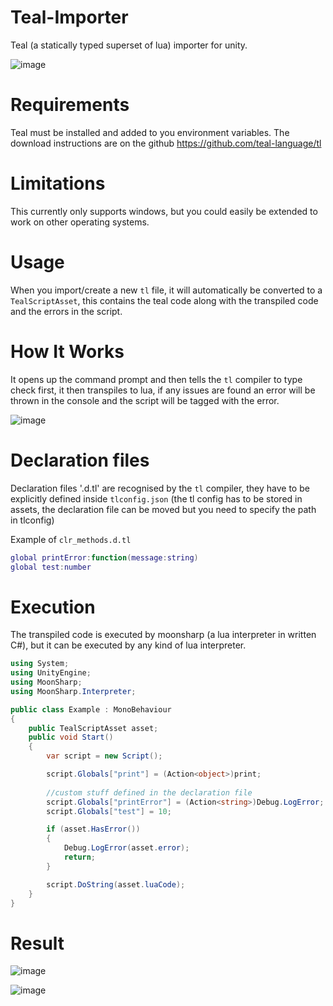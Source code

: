 # Teal-Importer
Teal (a statically typed superset of lua) importer for unity.

![image](https://github.com/user-attachments/assets/fdad1077-d39e-4969-bdc5-79636f640ca0)

# Requirements
Teal must be installed and added to you environment variables.
The download instructions are on the github https://github.com/teal-language/tl

# Limitations
This currently only supports windows, but you could easily be extended to work on other operating systems.

# Usage
When you import/create a new `tl` file, it will automatically be converted to a `TealScriptAsset`, this contains the teal code along with the transpiled code and the errors in the script.

# How It Works
It opens up the command prompt and then tells the `tl` compiler to type check first, it then transpiles to lua, if any issues are found an error will be thrown in the console and the script will be tagged with the error.

![image](https://github.com/user-attachments/assets/9278b320-c94b-4970-941e-69e7da9c917c)

# Declaration files
Declaration files '.d.tl' are recognised by the `tl` compiler, they have to be explicitly defined inside `tlconfig.json` (the tl config has to be stored in assets, the declaration file can be moved but you need to specify the path in tlconfig)

Example of `clr_methods.d.tl`
```lua
global printError:function(message:string)
global test:number
```
# Execution
The transpiled code is executed by moonsharp (a lua interpreter in written C#), but it can be executed by any kind of lua interpreter.

```cs
using System;
using UnityEngine;
using MoonSharp;
using MoonSharp.Interpreter;

public class Example : MonoBehaviour
{
    public TealScriptAsset asset;
    public void Start()
    {
        var script = new Script();

        script.Globals["print"] = (Action<object>)print;
        
        //custom stuff defined in the declaration file
        script.Globals["printError"] = (Action<string>)Debug.LogError;
        script.Globals["test"] = 10;

        if (asset.HasError())
        {
            Debug.LogError(asset.error);
            return;
        }

        script.DoString(asset.luaCode);
    }
}

```

# Result

![image](https://github.com/user-attachments/assets/01822d65-c019-4914-ae1a-5c98b4356ae0)

![image](https://github.com/user-attachments/assets/154ef0ae-f974-458c-98f3-4f3e2bfec102)
